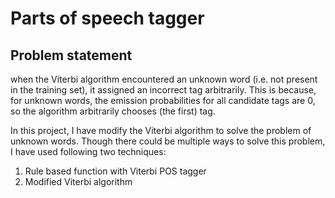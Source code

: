 # Parts of speech tagger
## Problem statement 

when the Viterbi algorithm encountered an unknown word (i.e. not present in the training set), it assigned an incorrect tag arbitrarily. This is because, for unknown words, the emission probabilities for all candidate tags are 0, so the algorithm arbitrarily chooses (the first) tag. 

In this project, I have modify the Viterbi algorithm to solve the problem of unknown words. Though there could be multiple ways to solve this problem, I have used following two techniques:
1. Rule based function with Viterbi POS tagger
2. Modified Viterbi algorithm
